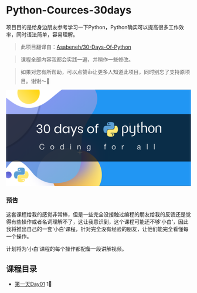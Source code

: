 # Python-Cources-30days

项目目的是给身边朋友参考学习一下Python，Python确实可以提高很多工作效率，同时语法简单，容易理解。



> 此项目翻译自：[Asabeneh/30-Days-Of-Python](https://github.com/Asabeneh/30-Days-Of-Python)

> 课程全部内容我都会实践一遍，并稍作一些修改。

> 如果对您有所帮助，可以点赞👍让更多人知道此项目，同时别忘了支持原项目。谢谢～🙏

![](./30DaysOfPython_banner.png)



### 预告

这套课程给我的感觉非常棒，但是一些完全没接触过编程的朋友给我的反馈还是觉得有些操作或者名词理解不了，这让我意识到，这个课程可能还不够‘小白’，因此我将推出自己的一套‘小白’课程，针对完全没有经验的朋友，让他们能完全看懂每一个操作。

计划将为‘小白’课程的每个操作都配备一段讲解视频。



## 课程目录

- [第一天Day01](https://github.com/dashuaixu/Python-Cources-30days/blob/main/%E7%AC%AC1%E5%A4%A9/30%E5%A4%A9Python%E7%BC%96%E7%A8%8B%E6%8C%91%E6%88%98%E7%AC%AC1%E5%A4%A9.ipynb)  1⃣️ 








